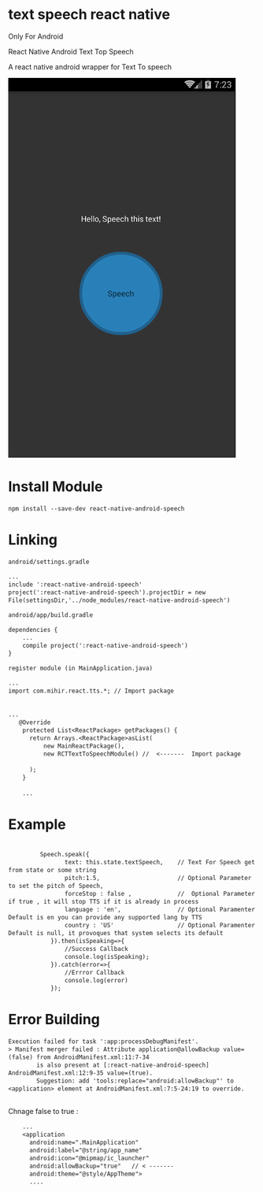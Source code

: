 # text speech react native

Only For Android

React Native Android Text Top Speech

A react native android wrapper for Text To speech


![alt text](https://raw.githubusercontent.com/arasemami/text-speech-react-native/master/src/img/bg.png "Text Speech React Native")

# Install Module

```
npm install --save-dev react-native-android-speech

```

# Linking

```
android/settings.gradle
```

```
...
include ':react-native-android-speech'
project(':react-native-android-speech').projectDir = new File(settingsDir,'../node_modules/react-native-android-speech')

```

```
android/app/build.gradle
```

```
dependencies {
    ...
    compile project(':react-native-android-speech')
}

```

```
register module (in MainApplication.java)
```

```
...
import com.mihir.react.tts.*; // Import package


...
   @Override
    protected List<ReactPackage> getPackages() {
      return Arrays.<ReactPackage>asList(
          new MainReactPackage(),
          new RCTTextToSpeechModule() //  <-------  Import package

      );
    }

    ...

```

# Example

```

         Speech.speak({
                text: this.state.textSpeech,    // Text For Speech get from state or some string
                pitch:1.5,                      // Optional Parameter to set the pitch of Speech,
                forceStop : false ,             //  Optional Parameter if true , it will stop TTS if it is already in process
                language : 'en',                // Optional Paramenter Default is en you can provide any supported lang by TTS
                country : 'US'                  // Optional Paramenter Default is null, it provoques that system selects its default
            }).then(isSpeaking=>{
                //Success Callback
                console.log(isSpeaking);
            }).catch(error=>{
                //Errror Callback
                console.log(error)
            });

```



# Error Building

```
Execution failed for task ':app:processDebugManifest'.
> Manifest merger failed : Attribute application@allowBackup value=(false) from AndroidManifest.xml:11:7-34
        is also present at [:react-native-android-speech] AndroidManifest.xml:12:9-35 value=(true).
        Suggestion: add 'tools:replace="android:allowBackup"' to <application> element at AndroidManifest.xml:7:5-24:19 to override.


```

Chnage false to true :

```
    ...
    <application
      android:name=".MainApplication"
      android:label="@string/app_name"
      android:icon="@mipmap/ic_launcher"
      android:allowBackup="true"   // < -------
      android:theme="@style/AppTheme">
      ....


```
